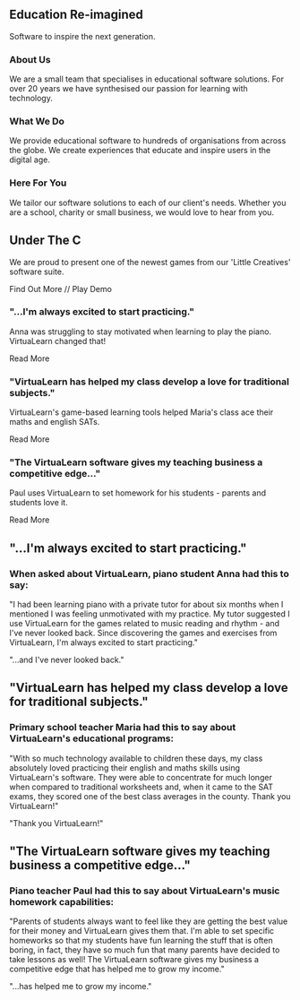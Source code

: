 <!-- Home Page -->

## Education Re-imagined

Software to inspire the next generation. 

### About Us

We are a small team that specialises in educational software solutions. For over 20 years we have synthesised our passion for learning with technology.

### What We Do

We provide educational software to hundreds of organisations from across the globe. We create experiences that educate and inspire users in the digital age. 

### Here For You

We tailor our software solutions to each of our client's needs. Whether you are a school, charity or small business, we would love to hear from you.

## Under The C

We are proud to present one of the newest games from our 'Little Creatives' software suite.

Find Out More // Play Demo

<!-- Testimonials -->

### "...I'm always excited to start practicing."

Anna was struggling to stay motivated when learning to play the piano. VirtuaLearn changed that!

Read More

### "VirtuaLearn has helped my class develop a love for traditional subjects."

VirtuaLearn's game-based learning tools helped Maria's class ace their maths and english SATs.

Read More

### "The VirtuaLearn software gives my teaching business a competitive edge..."

Paul uses VirtuaLearn to set homework for his students - parents and students love it.

Read More

<!-- Testimonials Page -->

## "...I'm always excited to start practicing."

### When asked about VirtuaLearn, piano student Anna had this to say:

"I had been learning piano with a private tutor for about six months when I mentioned I was feeling unmotivated with my practice. My tutor suggested I use VirtuaLearn for the games related to music reading and rhythm - and I've never looked back. Since discovering the games and exercises from VirtuaLearn, I'm always excited to start practicing."

"...and I've never looked back."

## "VirtuaLearn has helped my class develop a love for traditional subjects."

### Primary school teacher Maria had this to say about VirtuaLearn's educational programs:

"With so much technology available to children these days, my class absolutely loved practicing their english and maths skills using VirtuaLearn's software. They were able to concentrate for much longer when compared to traditional worksheets and, when it came to the SAT exams, they scored one of the best class averages in the county. Thank you VirtuaLearn!"

"Thank you VirtuaLearn!"

## "The VirtuaLearn software gives my teaching business a competitive edge..."

### Piano teacher Paul had this to say about VirtuaLearn's music homework capabilities:

"Parents of students always want to feel like they are getting the best value for their money and VirtuaLearn gives them that. I'm able to set specific homeworks so that my students have fun learning the stuff that is often boring, in fact, they have so much fun that many parents have decided to take lessons as well! The VirtuaLearn software gives my business a competitive edge that has helped me to grow my income."

"...has helped me to grow my income."